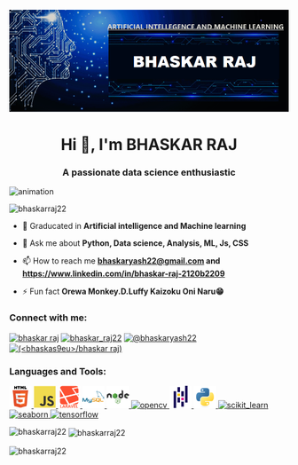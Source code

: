 ![logo](https://github.com/BhaskarRaj22/BhaskarRaj22/blob/main/banner.png)
<h1 align="center">Hi 👋, I'm BHASKAR RAJ</h1>
<h3 align="center">A passionate data science enthusiastic</h3>

![animation]([https://github.com/BhaskarRaj22/BhaskarRaj22/assets/235224431-e8c8c12e-6826-47f1-89fb-2ddad83b3abf.gif)

<p align="left"> <img src="https://komarev.com/ghpvc/?username=bhaskarraj22&label=Profile%20views&color=0e75b6&style=flat" alt="bhaskarraj22" /> </p>

- 🌱 Graducated in **Artificial intelligence and Machine learning**

- 💬 Ask me about **Python, Data science, Analysis, ML, Js, CSS**

- 📫 How to reach me **bhaskaryash22@gmail.com and https://www.linkedin.com/in/bhaskar-raj-2120b2209**

- ⚡ Fun fact **Orewa Monkey.D.Luffy Kaizoku Oni Naru😁**

<h3 align="left">Connect with me:</h3>
<p align="left">
<a href="https://linkedin.com/in/bhaskar raj" target="blank"><img align="center" src="https://raw.githubusercontent.com/rahuldkjain/github-profile-readme-generator/master/src/images/icons/Social/linked-in-alt.svg" alt="bhaskar raj" height="30" width="40" /></a>
<a href="https://instagram.com/bhaskar_raj22" target="blank"><img align="center" src="https://raw.githubusercontent.com/rahuldkjain/github-profile-readme-generator/master/src/images/icons/Social/instagram.svg" alt="bhaskar_raj22" height="30" width="40" /></a>
<a href="https://www.hackerrank.com/@bhaskaryash22" target="blank"><img align="center" src="https://raw.githubusercontent.com/rahuldkjain/github-profile-readme-generator/master/src/images/icons/Social/hackerrank.svg" alt="@bhaskaryash22" height="30" width="40" /></a>
<a href="https://auth.geeksforgeeks.org/user/(<bhaskas9eu>/bhaskar raj)" target="blank"><img align="center" src="https://raw.githubusercontent.com/rahuldkjain/github-profile-readme-generator/master/src/images/icons/Social/geeks-for-geeks.svg" alt="(<bhaskas9eu>/bhaskar raj)" height="30" width="40" /></a>
</p>

<h3 align="left">Languages and Tools:</h3>
<p align="left"> <a href="https://www.w3.org/html/" target="_blank" rel="noreferrer"> <img src="https://raw.githubusercontent.com/devicons/devicon/master/icons/html5/html5-original-wordmark.svg" alt="html5" width="40" height="40"/> </a> <a href="https://developer.mozilla.org/en-US/docs/Web/JavaScript" target="_blank" rel="noreferrer"> <img src="https://raw.githubusercontent.com/devicons/devicon/master/icons/javascript/javascript-original.svg" alt="javascript" width="40" height="40"/> </a> <a href="https://laravel.com/" target="_blank" rel="noreferrer"> <img src="https://raw.githubusercontent.com/devicons/devicon/master/icons/laravel/laravel-plain-wordmark.svg" alt="laravel" width="40" height="40"/> </a> <a href="https://www.mysql.com/" target="_blank" rel="noreferrer"> <img src="https://raw.githubusercontent.com/devicons/devicon/master/icons/mysql/mysql-original-wordmark.svg" alt="mysql" width="40" height="40"/> </a> <a href="https://nodejs.org" target="_blank" rel="noreferrer"> <img src="https://raw.githubusercontent.com/devicons/devicon/master/icons/nodejs/nodejs-original-wordmark.svg" alt="nodejs" width="40" height="40"/> </a> <a href="https://opencv.org/" target="_blank" rel="noreferrer"> <img src="https://www.vectorlogo.zone/logos/opencv/opencv-icon.svg" alt="opencv" width="40" height="40"/> </a> <a href="https://pandas.pydata.org/" target="_blank" rel="noreferrer"> <img src="https://raw.githubusercontent.com/devicons/devicon/2ae2a900d2f041da66e950e4d48052658d850630/icons/pandas/pandas-original.svg" alt="pandas" width="40" height="40"/> </a> <a href="https://www.python.org" target="_blank" rel="noreferrer"> <img src="https://raw.githubusercontent.com/devicons/devicon/master/icons/python/python-original.svg" alt="python" width="40" height="40"/> </a> <a href="https://scikit-learn.org/" target="_blank" rel="noreferrer"> <img src="https://upload.wikimedia.org/wikipedia/commons/0/05/Scikit_learn_logo_small.svg" alt="scikit_learn" width="40" height="40"/> </a> <a href="https://seaborn.pydata.org/" target="_blank" rel="noreferrer"> <img src="https://seaborn.pydata.org/_images/logo-mark-lightbg.svg" alt="seaborn" width="40" height="40"/> </a> <a href="https://www.tensorflow.org" target="_blank" rel="noreferrer"> <img src="https://www.vectorlogo.zone/logos/tensorflow/tensorflow-icon.svg" alt="tensorflow" width="40" height="40"/> </a> </p>

<p><img align="left" src="https://github-readme-stats.vercel.app/api/top-langs?username=bhaskarraj22&show_icons=true&locale=en&layout=compact" alt="bhaskarraj22" /></p>

<p>&nbsp;<img align="center" src="https://github-readme-stats.vercel.app/api?username=bhaskarraj22&show_icons=true&locale=en" alt="bhaskarraj22" /></p>

<p><img align="center" src="https://github-readme-streak-stats.herokuapp.com/?user=bhaskarraj22&" alt="bhaskarraj22" /></p>
